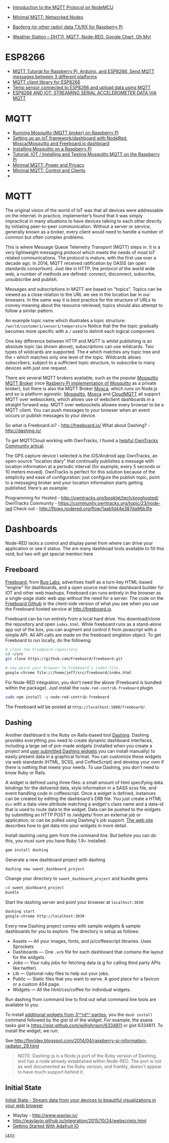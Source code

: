 
* [Introduction to the MQTT Protocol on NodeMCU](http://www.allaboutcircuits.com/projects/introduction-to-the-mqtt-protocol-on-nodemcu/)
* [Minimal MQTT: Networked Nodes](http://hackaday.com/2016/05/17/minimal-mqtt-networked-nodes/)

* [Baofeng (or other radio) data TX/RX for Raspberry Pi](http://flows.nodered.org/flow/d802e43ab306b4b9f2ba)

* [Weather Station – DHT11, MQTT, Node-RED, Google Chart, Oh My!](http://www.internetoflego.com/weather-station-dht11-mqtt-node-red-google-chart-oh-my/)

# ESP8266
* [MQTT Tutorial for Raspberry Pi, Arduino, and ESP8266: Send MQTT messages between 3 different platforms](https://www.baldengineer.com/mqtt-tutorial.html)
* [MQTT client library for ESP8266](https://github.com/tuanpmt/esp_mqtt)
* [Temp sensor connected to ESP8266 and upload data using MQTT](https://www.hackster.io/mtashiro/temp-sensor-connected-to-esp8266-and-upload-data-using-mqtt-5e05c9?utm_source=Hackster.io+newsletter&utm_campaign=20569a30e7-2015_4_17_Top_projects4_16_2015&utm_medium=email&utm_term=0_6ff81e3e5b-20569a30e7-140225889)
* [ESP8266 AND IOT: STREAMING SERIAL ACCELEROMETER DATA VIA MQTT](http://tinker.yeoman.com.au/2015/03/29/esp8266-and-iot-streaming-serial-accelerometer-data-via-mqtt/)

# MQTT
* [Running Mosquitto (MQTT broker) on Raspberry Pi](http://www.seeed.cc/project_detail.html?id=1754&utm_source=comedm17&utm_medium=mailchimp&utm_campaign=Molly0804)
* [Setting up an IoT framework/dashboard with NodeRed, Mosca/Mosquitto and Freeboard.io dashboard](https://primalcortex.wordpress.com/2015/02/25/setting-up-an-iot-frameworkdashboard-with-nodered-moscamosquitto-and-freeboard-io-dashboard/)
* [Installing Mosquitto on a Raspberry Pi](http://jpmens.net/2013/09/01/installing-mosquitto-on-a-raspberry-pi/)
* [Tutorial: IOT / Installing and Testing Mosquitto MQTT on the Raspberry Pi](http://www.switchdoc.com/2016/02/tutorial-installing-and-testing-mosquitto-mqtt-on-raspberry-pi/)
* [Minimal MQTT: Power and Privacy](http://hackaday.com/2016/06/02/minimal-mqtt-power-and-privacy/)
* [Minimal MQTT: Control and Clients](http://hackaday.com/2016/05/27/minimal-mqtt-control-and-clients/)
* []()

# MQTT
The original vision of the world of IoT was that all devices were addressable on the internet.
In practice, implementer’s found that it was simply impractical in many situations
to have devices talking to each other directly by initiating peer-to-peer communication.
Without a server or service, generally known as a broker, every client would need to
handle a number of common but often complex problems.

This is where Message Queue Telemetry Transport (MQTT) steps in.
It is a very lightweight messaging protocol which meets the needs of most IoT related communications.
The protocol is mature, with the first use over a decade ago.
In 2014, MQTT received ratification by OASIS (an open standards consortium).
Just like in HTTP, the protocol of the world wide web,
a number of methods are defined: connect, disconnect, subscribe, unsubscribe and publish.

Messages and subscriptions in MQTT are based on "topics".
Topics can be viewed as a close relation to the URL we see in the location bar in our browsers.
In the same way it is best practice for the structure of URLs to convey meaning
about the resource retrieved; topics should also attempt to follow a similar pattern.

An example topic name which illustrates a topic structure: `/world/customer1/sensor1/temperature`
Notice that the the topic gradually becomes more specific with a `/`
used to delimit each logical component.

One key difference between HTTP and MQTT is whilst publishing is an absolute topic
(as shown above), subscriptions can use wildcards.
Two types of wildcards are supported.
The `#` which matches any topic tree and the `+` which matches only one level of the topic.
Wildcards allows subscribers,
subject to a sufficient topic structure,
to subscribe to many devices with just one request.


There are several MQTT brokers available,
such as the popular [Mosquitto MQTT Broker][24]
(nice [Rasberry Pi implementation of Mosquitto][26] as a private broker),
but there is also the MQTT Broker [Mosca][21],
which runs on Node.js and so is platform agnostic.
[Mosquitto][25], [Mosca][23] and [CloudMQTT][22] all support MQTT over websockets,
which allows use of webclient dashboards in a straight forward way.
MQTT over websockets allowes every browser to be a MQTT client.
You can push messages to your browser when an event occurs or publish messages to your device.

So what is Freeboard.io? - http://freeboard.io/ What about Dashing? - http://dashing.io/

To get MQTTCloud working with OwnTracks, I found a [helpful OwnTracks Community artical][20].

The GPS capture device I selected is the iOS/Android app OwnTracks, an open-source "location diary" that continually publishes a message with location information at a periodic interval (for example, every 5 seconds or 10 meters moved). OwnTracks is perfect for this solution because of the simplicity and ease of configuration: just configure the publish topic, point to a messaging broker and your location information starts getting published. Here's an example:

Programming for Hosted - http://owntracks.org/booklet/tech/proghosted/
OwnTracks Community - https://community.owntracks.org/topic/23/node-red
Check out - http://flows.nodered.org/flow/1aab1d44e387da96b3fe

# Dashboards
Node-RED lacks a control and display panel from where can drive your application
or see it status.
The are many dashboad tools available to fill this void,
but two will get special mention here

## Freeboard
[Freeboard][27], from [Bug Labs][28], advertises itself as a turn-key HTML-based "engine" for dashboards,
and a open source real-time dashboard builder for IOT and other web mashups.
Freeboard can runs entirely in the browser as a single-page static web app without the need for a server.
The code on the [Freeboard Github][29] is the client-side version of what you see
when you use the Freeboard hosted service at http://freeboard.io.

Freeboard can be run entirely from a local hard drive.
You download/clone the repository and open `index.html`.
While freeboard runs as a stand-alone app out of the box,
you can augment and control it from javascript with a simple API.
All API calls are made on the freeboard singleton object.
To get Freeboard to run locally, do the following:

```bash
# clone the Freeboard repository
cd ~/src
git clone https://github.com/Freeboard/freeboard.git

# now point your browser to Freeboard's index file
google-chrome file:///home/jeff/src/freeboard/index.html
```

For Node-RED integration, you don't need the above
(Freeboard is bundled within the package).
Just install the `node-red-contrib-freeboard` plugin

```bash
sudo npm install -g node-red-contrib-freeboard
```

The Freeboard will be posted at `http://localhost:1880/freeboard/`.

## Dashing
Another dashboard is the Ruby on Rails-based tool [Dashing][30].
Dashing provides everything you need to create dynamic dashboard interfaces,
including a large set of pre-made widgets
(installed when you create a project
and [user submitted Dashing widgets][31] you can install manually)
to easily present data in a graphical format.
You can customize these widgets via web standards (HTML, SCSS, and CoffeeScript)
and develop your own if there is nothing that meets your needs.
To use Dashing, you don't need to know Ruby or Rails.

A widget is defined using three files:
a small amount of html specifying data bindings for the delivered data,
style information in a SASS scss file,
and event handling code in coffeescript.
Once a widget is defined, instances can be created by editing the dashboard's ERB file.
You just create a HTML `div` with a data-view attribute matching a widget's class name
and a data-id that is used to route data to the widget.
Data can be pushed to the widgets by submitting an HTTP POST to /widgets/<data-id>
from an external job or application, or can be pulled using Dashing's job support.
[The web site][30] describes how to get data into your widgets in more detail.

Install dashing using gem from the command line.
But before you can do this, you must sure you have Ruby 1.9+ installed:

```bash
gem install dashing
```

Generate a new dashboard project with dashing

```bash
dashing new sweet_dashboard_project
```

Change your directory to `sweet_dashboard_project` and bundle gems

```bash
cd sweet_dashboard_project
bundle
```

Start the dashing server and point your browser at `localhost:3030`:

```bash
dashing start
google-chrome http://localhost:3030
```

Every new Dashing project comes with sample widgets &
sample dashboards for you to explore.
The directory is setup as follows:

* Assets — All your images, fonts, and js/coffeescript libraries. Uses Sprockets
* Dashboards — One `.erb` file for each dashboard that contains the layout for the widgets.
* Jobs — Your ruby jobs for fetching data (e.g for calling third party APIs like twitter).
* Lib — Optional ruby files to help out your jobs.
* Public — Static files that you want to serve. A good place for a favicon or a custom 404 page.
* Widgets — All the html/css/coffee for individual widgets.

Run dashing from command line to find out what command line tools are available to you.

To install [additional widgets from 3^^rd^^ parties][31],
you the `dash install` command followed by the gist id of the widget.
For example, the asana tasks gist is https://gist.github.com/willjohnson/6334811 or gist 6334811.
To install the widget, we run:

See http://fmrldev.blogspot.com/2014/04/raspberry-pi-information-radiator_29.html

>NOTE: Dashing-js is a Node.js port of the Ruby version of Dashing,
and has a node already established within Node-RED.
The port is not as well documented as the Ruby version,
and frankly, doesn't appear to have much support behind it.

## Initial State
[Initial State - Stream data from your devices to beautiful visualizations in your web browser](https://www.initialstate.com/)

* Waylay - http://www.waylay.io/
* http://waylayio.github.io/integration/2015/10/24/webscripts.html
* [Getting Started With Adafruit IO](https://www.jeremymorgan.com/internet-of-things/how-to-adafruit-io/?utm_source=feedburner&utm_medium=email&utm_campaign=Feed%3A+JeremyMorganTutorials+%28Jeremy%27s+Tutorials%29)



[12]:https://play.google.com/store/apps/details?id=org.owntracks.android
[13]:http://owntracks.org/booklet/
[14]:https://hosted.owntracks.org
[15]:http://owntracks.org/booklet/features/hosted/
[16]:http://owntracks.org/booklet/guide/broker/

[19]:https://www.cloudmqtt.com/
[20]:https://community.owntracks.org/topic/23/node-red
[21]:http://www.mosca.io/
[22]:https://www.cloudmqtt.com/docs-websocket.html
[23]:https://github.com/mcollina/mosca/wiki/MQTT-over-Websockets
[24]:http://mosquitto.org/
[25]:http://jpmens.net/2014/07/03/the-mosquitto-mqtt-broker-gets-websockets-support/
[26]:http://owntracks.org/booklet/guide/broker/
[27]:http://freeboard.io/
[28]:http://buglabs.net/
[29]:https://github.com/Freeboard/freeboard
[30]:http://dashing.io/
[31]:https://github.com/Shopify/dashing/wiki/Additional-Widgets
[32]:
[33]:
[34]:
[35]:
[36]:
[37]:
[38]:
[39]:
[40]:
